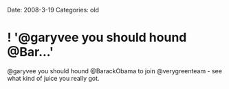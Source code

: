 Date: 2008-3-19
Categories: old

# ! '@garyvee you should hound @Bar...'

@garyvee you should hound @BarackObama to join @verygreenteam - see what kind of juice you really got.
